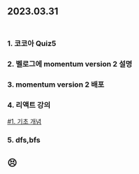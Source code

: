 ## 2023.03.31<br/><br/>

### 1. 코코아 Quiz5
### 2. 벨로그에 momentum version 2 설명
### 3. momentum version 2 배포
### 4. 리액트 강의
[#1. 기초 개념](https://velog.io/@jiyoon2/React)
### 5. dfs,bfs




## 😣
